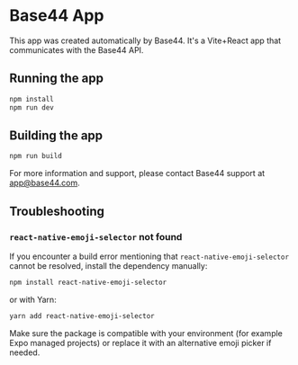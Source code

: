 # Base44 App


This app was created automatically by Base44.
It's a Vite+React app that communicates with the Base44 API.

## Running the app

```bash
npm install
npm run dev
```

## Building the app

```bash
npm run build
```

For more information and support, please contact Base44 support at app@base44.com.

## Troubleshooting

### `react-native-emoji-selector` not found

If you encounter a build error mentioning that `react-native-emoji-selector` cannot be
resolved, install the dependency manually:

```bash
npm install react-native-emoji-selector
```

or with Yarn:

```bash
yarn add react-native-emoji-selector
```

Make sure the package is compatible with your environment (for example Expo managed
projects) or replace it with an alternative emoji picker if needed.
